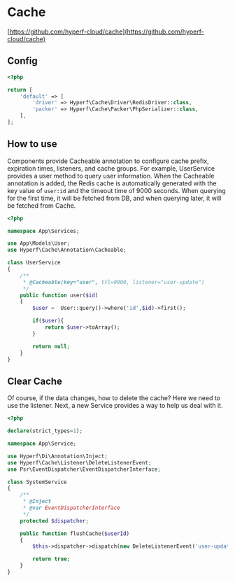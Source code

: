 # Cache

[https://github.com/hyperf-cloud/cache](https://github.com/hyperf-cloud/cache)

## Config

```php
<?php

return [
    'default' => [
        'driver' => Hyperf\Cache\Driver\RedisDriver::class,
        'packer' => Hyperf\Cache\Packer\PhpSerializer::class,
    ],
];
```

## How to use

Components provide Cacheable annotation to configure cache prefix, expiration times, listeners, and cache groups.
For example, UserService provides a user method to query user information. When the Cacheable annotation is added, the Redis cache is automatically generated with the key value of `user:id` and the timeout time of 9000 seconds. When querying for the first time, it will be fetched from DB, and when querying later, it will be fetched from Cache.

```php
<?php

namespace App\Services;

use App\Models\User;
use Hyperf\Cache\Annotation\Cacheable;

class UserService
{
    /**
     * @Cacheable(key="user", ttl=9000, listener="user-update")
     */
    public function user($id)
    {
        $user =  User::query()->where('id',$id)->first();

        if($user){
            return $user->toArray();
        }

        return null;
    }
}
```

## Clear Cache

Of course, if the data changes, how to delete the cache? Here we need to use the listener. Next, a new Service provides a way to help us deal with it.

```php
<?php

declare(strict_types=1);

namespace App\Service;

use Hyperf\Di\Annotation\Inject;
use Hyperf\Cache\Listener\DeleteListenerEvent;
use Psr\EventDispatcher\EventDispatcherInterface;

class SystemService
{
    /**
     * @Inject
     * @var EventDispatcherInterface
     */
    protected $dispatcher;

    public function flushCache($userId)
    {
        $this->dispatcher->dispatch(new DeleteListenerEvent('user-update', [$userId]));

        return true;
    }
}
```